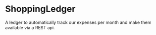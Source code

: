 # ShoppingLedger
A ledger to automatically track our expenses per month and make them available via a REST api.
